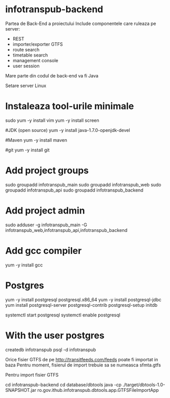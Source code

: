 # infotranspub-backend
Partea de Back-End a proiectului
Include componentele care ruleaza pe server:
* REST
* importer/exporter GTFS
* route search
* timetable search
* management console
* user session

Mare parte din codul de back-end va fi Java

Setare server Linux

# Instaleaza tool-urile minimale
sudo yum -y install vim
yum -y install screen

#JDK (open source)
yum -y  install java-1.7.0-openjdk-devel

#Maven
yum -y install maven

#git
yum -y install git

# Add project groups
sudo groupadd infotranspub_main
sudo groupadd infotranspub_web
sudo groupadd infotranspub_api
sudo groupadd infotranspub_backend


# Add project admin
sudo adduser <user>  -g infotranspub_main -G infotranspub_web,infotranspub_api,infotranspub_backend

# Add gcc compiler
yum -y install gcc

# Postgres
yum -y install postgresql postgresql.x86_64
yum -y install  postgresql-jdbc
yum install postgresql-server postgresql-contrib
postgresql-setup initdb


systemctl start postgresql
systemctl enable postgresql

# With the user postgres

createdb infotranspub
psql -d infotranspub


Orice fisier GTFS de pe http://transitfeeds.com/feeds poate fi importat in baza
Pentru moment, fisierul de import  trebuie sa se numeasca sfmta.gtfs

Pentru import fisier GTFS

cd infotranspub-backend 
cd database/dbtools
java -cp ./target/dbtools-1.0-SNAPSHOT.jar  ro.gov.ithub.infotranspub.dbtools.app.GTFSFileImportApp  

